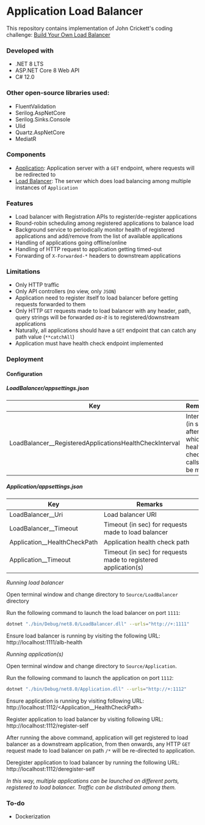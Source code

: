 # Application Load Balancer

This repository contains implementation of John Crickett's coding challenge:
[Build Your Own Load Balancer](https://codingchallenges.fyi/challenges/challenge-load-balancer)

### Developed with

- .NET 8 LTS
- ASP.NET Core 8 Web API
- C# 12.0

### Other open-source libraries used:

- FluentValidation 
- Serilog.AspNetCore 
- Serilog.Sinks.Console
- Ulid
- Quartz.AspNetCore
- MediatR

### Components

- [Application](/Application): Application server with a `GET` endpoint, where requests will be redirected to
- [Load Balancer](/LoadBalancer): The server which does load balancing among multiple instances of `Application`

### Features

- Load balancer with Registration APIs to register/de-register applications
- Round-robin scheduling among registered applications to balance load
- Background service to periodically monitor health of registered applications and add/remove from the list of available applications
- Handling of applications going offline/online
- Handling of HTTP request to application getting timed-out
- Forwarding of `X-Forwarded-*` headers to downstream applications

### Limitations

- Only HTTP traffic
- Only API controllers (no view, only `JSON`)
- Application need to register itself to load balancer before getting requests forwarded to them
- Only HTTP `GET` requests made to load balancer with any header, path, query strings will be forwarded *as-it* is to registered/downstream applications
- Naturally, all applications should have a `GET` endpoint that can catch any path value (`**catchAll`)
- Application must have health check endpoint implemented

### Deployment

#### Configuration

##### LoadBalancer/appsettings.json

| Key | Remarks |
|-----|---------|
| LoadBalancer__RegisteredApplicationsHealthCheckInterval | Interval (in sec) after which health check calls will be made |

##### Application/appsettings.json

| Key | Remarks |
|-----|---------|
| LoadBalancer__Uri | Load balancer URI |
| LoadBalancer__Timeout | Timeout (in sec) for requests made to load balancer |
| Application__HealthCheckPath | Application health check path |
| Application__Timeout | Timeout (in sec) for requests made to registered application(s) |

*Running load balancer*

Open terminal window and change directory to `Source/LoadBalancer` directory

Run the following command to launch the load balancer on port `1111`:
```bash
dotnet "./bin/Debug/net8.0/LoadBalancer.dll" --urls="http://+:1111"
```

Ensure load balancer is running by visiting the following URL: http://localhost:1111/alb-health

*Running application(s)*

Open terminal window and change directory to `Source/Application`.

Run the following command to launch the application on port `1112`:
```bash
dotnet "./bin/Debug/net8.0/Application.dll" --urls="http://+:1112"
```

Ensure application is running by visiting following URL: http://localhost:1112/<Application__HealthCheckPath>

Register application to load balancer by visiting following URL: http://localhost:1112/register-self

After running the above command, application will get registered to load balancer as a downstream application,
from then onwards, any HTTP `GET` request made to load balancer on path `/*` will be re-directed to application.

Deregister application to load balancer by running the following URL: http://localhost:1112/deregister-self

*In this way, multiple applications can be launched on different ports, registered to load balancer. Traffic can be distributed among them.*

### To-do

- Dockerization